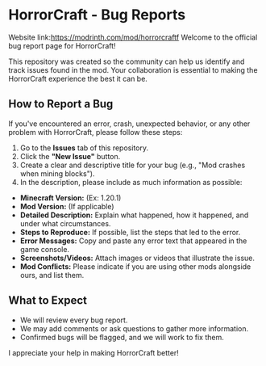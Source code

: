 # HorrorCraft - Bug Reports
Website link:https://modrinth.com/mod/horrorcraftf
Welcome to the official bug report page for HorrorCraft!

This repository was created so the community can help us identify and track issues found in the mod. Your collaboration is essential to making the HorrorCraft experience the best it can be.

## How to Report a Bug

If you've encountered an error, crash, unexpected behavior, or any other problem with HorrorCraft, please follow these steps:

1. Go to the **Issues** tab of this repository.
2. Click the **"New Issue"** button.
3. Create a clear and descriptive title for your bug (e.g., "Mod crashes when mining blocks").
4. In the description, please include as much information as possible:
* **Minecraft Version:** (Ex: 1.20.1)
* **Mod Version:** (If applicable)
* **Detailed Description:** Explain what happened, how it happened, and under what circumstances.
* **Steps to Reproduce:** If possible, list the steps that led to the error.
* **Error Messages:** Copy and paste any error text that appeared in the game console.
* **Screenshots/Videos:** Attach images or videos that illustrate the issue.
* **Mod Conflicts:** Please indicate if you are using other mods alongside ours, and list them.

## What to Expect

* We will review every bug report.
* We may add comments or ask questions to gather more information.
* Confirmed bugs will be flagged, and we will work to fix them.

I appreciate your help in making HorrorCraft better!
